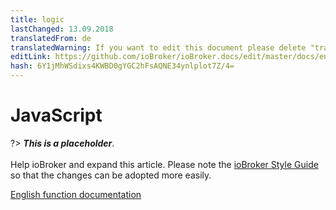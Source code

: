 ```yaml
---
title: logic
lastChanged: 13.09.2018
translatedFrom: de
translatedWarning: If you want to edit this document please delete "translatedFrom" field, elsewise this document will be translated automatically again
editLink: https://github.com/ioBroker/ioBroker.docs/edit/master/docs/en/logic/javascript.md
hash: 6Y1jMhWSdixs4KWBD0gYGC2hFsAQNE34ynlplot7Z/4=
---
```

# JavaScript
?> ***This is a placeholder***.<br><br> Help ioBroker and expand this article. Please note the [ioBroker Style Guide](community/styleguidedoc) so that the changes can be adopted more easily.

[English function documentation](https://github.com/ioBroker/ioBroker.javascript/blob/master/docs/en/javascript.md)